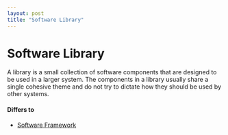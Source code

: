 ```yaml
---
layout: post
title: "Software Library"
---
```


# Software Library

A library is a small collection of software components that are designed to be used in a larger system. The components in a library usually share a single cohesive theme and do not try to dictate how they should be used by other systems.

#### Differs to
- [Software Framework](framework)